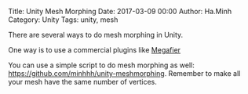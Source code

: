 Title: Unity Mesh Morphing
Date: 2017-03-09 00:00
Author: Ha.Minh
Category: Unity
Tags: unity, mesh

There are several ways to do mesh morphing in Unity.

One way is to use a commercial plugins like [Megafier](https://www.assetstore.unity3d.com/en/#!/content/3428)

You can use a simple script to do mesh morphing as well: https://github.com/minhhh/unity-meshmorphing. Remember to make all your mesh have the same number of vertices.

